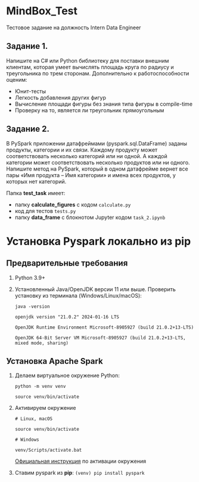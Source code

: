 # MindBox_Test
Тестовое задание на должность Intern Data Engineer


## Задание 1.
Напишите на C# или Python библиотеку для поставки внешним клиентам, которая умеет вычислять площадь круга по радиусу и треугольника по трем сторонам. Дополнительно к работоспособности оценим:

- Юнит-тесты
- Легкость добавления других фигур
- Вычисление площади фигуры без знания типа фигуры в compile-time
- Проверку на то, является ли треугольник прямоугольным


## Задание 2.
В PySpark приложении датафреймами (pyspark.sql.DataFrame) заданы продукты, категории и их связи. Каждому продукту может соответствовать несколько категорий или ни одной. А каждой категории может соответствовать несколько продуктов или ни одного. Напишите метод на PySpark, который в одном датафрейме вернет все пары «Имя продукта – Имя категории» и имена всех продуктов, у которых нет категорий.

Папка **test_task** имеет:
- папку **calculate_figures** c кодом `calculate.py`
- код для тестов `tests.py`
- папку **data_frame** с блокнотом Jupyter кодом `task_2.ipynb`



# Установка Pyspark локально из pip

## Предварительные требования

  1. Python 3.9+
  2. Установленный Java/OpenJDK версии 11 или выше.
     Проверить установку из терминала (Windows/Linux/macOS):
     
     `java -version`
     
     `openjdk version "21.0.2" 2024-01-16 LTS`
     
     `OpenJDK Runtime Environment Microsoft-8905927 (build 21.0.2+13-LTS)`
     
     `OpenJDK 64-Bit Server VM Microsoft-8905927 (build 21.0.2+13-LTS, mixed mode, sharing)`


## Установка Apache Spark
  1. Делаем виртуальное окружение Python:
     
     `python -m venv venv`
     
     `source venv/bin/activate`
     
  3. Активируем окружение
     
     `# Linux, macOS`
     
     `source venv/bin/activate`

     `# Windows`
     
     `venv/Scripts/activate.bat`
     
     [Официальная инструкция](https://docs.python.org/3/library/venv.html) по активации окружения

  5. Ставим pyspark из **pip**:
     `(venv) pip install pyspark` 
